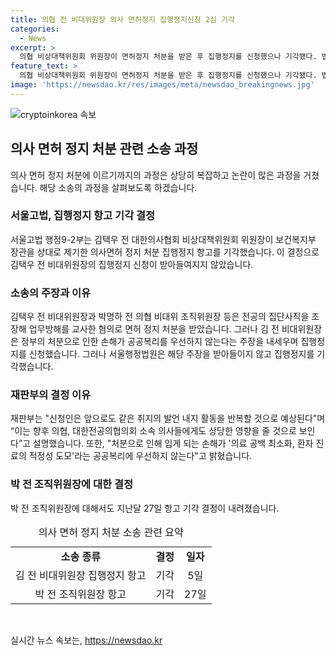 ```yaml
---
title: 의협 전 비대위원장 의사 면허정지 집행정지신청 2심 기각
categories:
  - News
excerpt: >
  의협 비상대책위원회 위원장이 면허정지 처분을 받은 후 집행정지를 신청했으나 기각됐다. 법원은 앞으로 같은 취지의 발언이 반복될 것으로 예상하며 공공복리를 우선시키는 결정을 내렸다. 전공의 집단행동을 조장한 혐의 등을 이유로 정부는 면허 정지 처분을 내렸으며, 김 전 비대위원장과 박 전 조직위원장이 입는 손해가 공공복리에 우선하지 않는다는 판결이 내려졌다.
feature_text: >
  의협 비상대책위원회 위원장이 면허정지 처분을 받은 후 집행정지를 신청했으나 기각됐다. 법원은 앞으로 같은 취지의 발언이 반복될 것으로 예상하며 공공복리를 우선시키는 결정을 내렸다. 전공의 집단행동을 조장한 혐의 등을 이유로 정부는 면허 정지 처분을 내렸으며, 김 전 비대위원장과 박 전 조직위원장이 입는 손해가 공공복리에 우선하지 않는다는 판결이 내려졌다.
image: 'https://newsdao.kr/res/images/meta/newsdao_breakingnews.jpg'
---
```


<p><img src="https://newsdao.kr/res/images/meta/newsdao_breakingnews.jpg" alt="cryptoinkorea 속보" /></p>

<h2 data-ke-size="size26">의사 면허 정지 처분 관련 소송 과정</h2>

<p data-ke-size="size16">의사 면허 정지 처분에 이르기까지의 과정은 상당히 복잡하고 논란이 많은 과정을 거쳤습니다. 해당 소송의 과정을 살펴보도록 하겠습니다.</p>

<h3>서울고법, 집행정지 항고 기각 결정</h3>

<p data-ke-size="size16">서울고법 행정9-2부는 김택우 전 대한의사협회 비상대책위원회 위원장이 보건복지부 장관을 상대로 제기한 의사면허 정지 처분 집행정지 항고를 기각했습니다. 이 결정으로 김택우 전 비대위원장의 집행정지 신청이 받아들여지지 않았습니다.</p>

<h3>소송의 주장과 이유</h3>

<p data-ke-size="size16">김택우 전 비대위원장과 박명하 전 의협 비대위 조직위원장 등은 전공의 집단사직을 조장해 업무방해를 교사한 혐의로 면허 정지 처분을 받았습니다. 그러나 김 전 비대위원장은 정부의 처분으로 인한 손해가 공공복리를 우선하지 않는다는 주장을 내세우며 집행정지를 신청했습니다. 그러나 서울행정법원은 해당 주장을 받아들이지 않고 집행정지를 기각했습니다.</p>

<h3>재판부의 결정 이유</h3>

<p data-ke-size="size16">재판부는 "신청인은 앞으로도 같은 취지의 발언 내지 활동을 반복할 것으로 예상된다"며 “이는 향후 의협, 대한전공의협의회 소속 의사들에게도 상당한 영향을 줄 것으로 보인다”고 설명했습니다. 또한, "처분으로 인해 입게 되는 손해가 '의료 공백 최소화, 환자 진료의 적정성 도모'라는 공공복리에 우선하지 않는다"고 밝혔습니다.</p>

<h3>박 전 조직위원장에 대한 결정</h3>

<p data-ke-size="size16">박 전 조직위원장에 대해서도 지난달 27일 항고 기각 결정이 내려졌습니다.</p>

<table>
  <caption>의사 면허 정지 처분 소송 관련 요약</caption>
  <colgroup><col><col><col></colgroup>
  <tbody>
    <tr>
      <td style="text-align: center; height: 17px;"><b>소송 종류</b></td>
      <td style="text-align: center; height: 17px;"><b>결정</b></td>
      <td style="text-align: center; height: 17px;"><b>일자</b></td>
    </tr>
    <tr>
      <td style="text-align: center; height: 17px;">김 전 비대위원장 집행정지 항고</td>
      <td style="text-align: center; height: 17px;">기각</td>
      <td style="text-align: center; height: 17px;">5일</td>
    </tr>
    <tr>
      <td style="text-align: center; height: 17px;">박 전 조직위원장 항고</td>
      <td style="text-align: center; height: 17px;">기각</td>
      <td style="text-align: center; height: 17px;">27일</td>
    </tr>
  </tbody>
</table>

<p data-ke-size="size16">&nbsp;</p>
실시간 뉴스 속보는, <a href="https://newsdao.kr" rel="dofollow">https://newsdao.kr</a>


